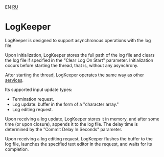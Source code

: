 ﻿EN [RU](README.ru.md)

[channels]: ../channels/README.md

LogKeeper
=========

LogKeeper is designed to support asynchronous operations with the log file.

Upon initialization, LogKeeper stores the full path of the log file
and clears the log file if specified in the "Clear Log On Start" parameter.
Initialization occurs before starting the thread, that is, without any
asynchrony.

After starting the thread, LogKeeper operates
[the same way as other services][channels].

Its supported input update types:
* Termination request.
* Log update: buffer in the form of a "character array."
* Log editing request.

Upon receiving a log update, LogKeeper stores it in memory, and after
some time (or upon closure), appends it to the log file.
The delay time is determined by the "Commit Delay In Seconds" parameter.

Upon receiving a log editing request, LogKeeper flushes the buffer
to the log file, launches the specified text editor in the request,
and waits for its completion.
